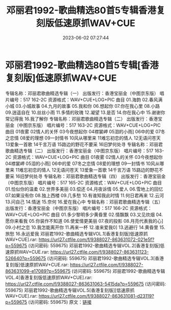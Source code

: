 ﻿---
title: 邓丽君1992-歌曲精选80首5专辑香港复刻版低速原抓WAV+CUE
date: 2023-06-02 07:27:44
categories: WAV车载音乐、镜像
tags: 华语中文
---
# 邓丽君1992-歌曲精选80首5专辑[香港复刻版]低速原抓WAV+CUE

专辑名称：邓丽君歌曲精选专辑（一）
出版发行：香港宝丽金（中图京东版）
唱片编号：517 162-2C
资源格式：WAV+CUE+LOG+PIC
曲目
01.海韵
02.春风满小城
03.小城故事
04.九月的故事
05.我和你
06.想起你
07.你在我心里
08.小路
09.逍遥自在
10.丝丝小雨
11.多情的玫瑰
12.凝望
13.是否
14.你在我心中
15.谢谢你常记得我
16.我了解你
专辑名称：邓丽君歌曲精选专辑（二）
出版发行：香港宝丽金（中图京东版）
唱片编号：517 163-2C
资源格式：WAV+CUE+LOG+PIC
曲目
01夜雾
02情人的关怀
03今夜想起你
04襟裳岬
05泪的小雨]
06中的爱
07冬之恋情
08爱的理想
09一封情书
10风从哪里来
11难忘初恋的情人
12无语问苍天
13爱象一首歌
14千言万语
15路边的野花不要采
16旧梦何处寻
专辑名称：邓丽君歌曲精选专辑（二）
出版发行：香港宝丽金（中图京东版）
唱片编号：517 163-2C
资源格式：WAV+CUE+LOG+PIC
曲目
01夜雾
02情人的关怀
03今夜想起你
04襟裳岬
05泪的小雨]
06中的爱
07冬之恋情
08爱的理想
09一封情书
10风从哪里来
11难忘初恋的情人
12无语问苍天
13爱象一首歌
14千言万语
15路边的野花不要采
16旧梦何处寻
专辑名称：邓丽君歌曲精选专辑（四）
出版发行：香港宝丽金（中图京东版）
唱片编号：517 165-2C
资源格式：WAV+CUE+LOG+PIC
曲目
01.恰似你的温柔
02.世界多美丽
03.偿还
04.月夜诉情
05.爱人
06.雪地上的回忆
07.如果没有你
08.独上西楼
09.几多愁
10.有谁知我此时情
11.何日君再来
12.云河
13.问自己
14.情迷
15.奈何
16.爱在我心中
专辑名称：邓丽君歌曲精选专辑（五）
出版发行：香港宝丽金（中图京东版）
唱片编号：517 166-2C
资源格式：WAV+CUE+LOG+PIC
曲目
01.多少黎明多少黄昏里
02.情飘飘
03.又见炊烟
04.愿你来看我
05.你装作不知道
06.使爱情更美丽
07.夜的投影
08.月亮代表我的心]
09.小村之恋
10.我怎能离开你
11.再来一杯
12.谁来爱我0]
13.逃避行
14.黄昏里
15.旅愁
16.永远爱我
邓丽君1992-歌曲精选专辑VOL.1[香港复刻版]低速原抓WAV+CUE].rar: https://url27.ctfile.com/f/9388027-863631072-021e5f?p=559675
(访问密码: 559675)
邓丽君1992-歌曲精选专辑VOL.2[香港复刻版]低速原抓WAV+CUE.rar: https://url27.ctfile.com/f/9388027-863631123-526640?p=559675
(访问密码: 559675)
邓丽君1992-歌曲精选专辑VOL.3[香港复刻版]低速原抓WAV+CUE.rar: https://url27.ctfile.com/f/9388027-863631099-e17089?p=559675
(访问密码: 559675)
邓丽君1992-歌曲精选专辑VOL.4[香港复刻版低速原抓WAV+CUE].rar: https://url27.ctfile.com/f/9388027-863631063-5415da?p=559675
(访问密码: 559675)
邓丽君1992-歌曲精选专辑VOL.5[香港复刻版][低速原抓WAV+CUE].rar: https://url27.ctfile.com/f/9388027-863631081-d23119?p=559675
(访问密码: 559675)
原文：[链接](https://blog.sina.com.cn/s/blog_1647c7e760103125j.html)